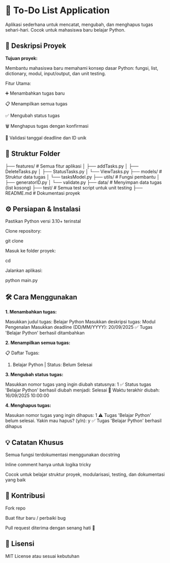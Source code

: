
# 📝 To-Do List Application

Aplikasi sederhana untuk mencatat, mengubah, dan menghapus tugas sehari-hari. Cocok untuk mahasiswa baru belajar Python.

## 📌 Deskripsi Proyek

<b>Tujuan proyek:</b>

Membantu mahasiswa baru memahami konsep dasar Python: fungsi, list, dictionary, modul, input/output, dan unit testing.

Fitur Utama:

➕ Menambahkan tugas baru

📋 Menampilkan semua tugas

✅ Mengubah status tugas

🗑 Menghapus tugas dengan konfirmasi

📅 Validasi tanggal deadline dan ID unik

## 📁 Struktur Folder
├── features/        # Semua fitur aplikasi
│   ├── addTasks.py
│   ├── DeleteTasks.py
│   ├── StatusTasks.py
│   └── ViewTasks.py
├── models/          # Struktur data tugas
│   └── tasksModel.py
├── utils/           # Fungsi pembantu
│   ├── generatorID.py
│   └── validate.py
├── data/            # Menyimpan data tugas (list kosong)
├── test/            # Semua test script untuk unit testing
├── README.md        # Dokumentasi proyek

## ⚙️ Persiapan & Instalasi

Pastikan Python versi 3.10+ terinstal

Clone repository:

git clone <repository-url>


Masuk ke folder proyek:

cd <nama-folder>


Jalankan aplikasi:

python main.py

## 🛠 Cara Menggunakan

<b>1. Menambahkan tugas:</b>

Masukkan judul tugas: Belajar Python
Masukkan deskripsi tugas: Modul Pengenalan
Masukkan deadline (DD/MM/YYYY): 20/09/2025
✅ Tugas 'Belajar Python' berhasil ditambahkan


<b>2. Menampilkan semua tugas:</b>

📋 Daftar Tugas:
1. Belajar Python | Status: Belum Selesai


<b>3. Mengubah status tugas:</b>

Masukkan nomor tugas yang ingin diubah statusnya: 1
✅ Status tugas 'Belajar Python' berhasil diubah menjadi: Selesai
📅 Waktu terakhir diubah: 16/09/2025 10:00:00


<b>4. Menghapus tugas:</b>

Masukan nomor tugas yang ingin dihapus: 1
⚠️ Tugas 'Belajar Python' belum selesai. Yakin mau hapus? (y/n): y
✅ Tugas 'Belajar Python' berhasil dihapus


## 💡 Catatan Khusus

Semua fungsi terdokumentasi menggunakan docstring

Inline comment hanya untuk logika tricky

Cocok untuk belajar struktur proyek, modularisasi, testing, dan dokumentasi yang baik

## 🤝 Kontribusi

Fork repo

Buat fitur baru / perbaiki bug

Pull request diterima dengan senang hati 🎉

## 📄 Lisensi

MIT License atau sesuai kebutuhan

